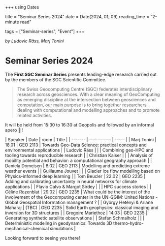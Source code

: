 +++
using Dates

title = "Seminar Series 2024"
date = Date(2024, 01, 09)
reading_time = "2-minute read"

tags = ["Seminar-series", "Event"]
+++

_by Ludovic Räss, Marj Tonini_

# Seminar Series 2024

The **First SGC Seminar Series** presents leading-edge research carried out by the members of the SGC Scientific Committee.

> The Swiss Geocomputing Centre (SGC) federates interdisciplinary research across geosciences. With a clear meaning of GeoComputing as emerging discipline at the intersection between geosciences and computation, our main purpose is to bring together researchers dealing with computational and modelling approaches and to promote related activities.

It will be held from 15:30 to 16:30 at Geopolis and followed by an informal apero :tada: !

| Speaker | Date | room | Title |
| ------- | ----------- | ----- |
| Marj Tonini  | 18.01 | GEO 2113 | Towards Geo-Data Science: practical concepts and environmental applications |
| Ludovic Räss |       |          | Combining geo-HPC and tooling towards reproducible research |
| Christian Kaiser |   |          | Analysis of mobility potential and behavior: a computational geography approach |
| Daniela Domeisen | 8.02 | GEO 2113 | Modelling and predicting extreme weather events |
| Guillaume Jouvet |      |          | Glacier ice flow modelling based on Physics-informed deep learning |
| Tom Beucler      | 22.02 | GEO 2235 | Adding and calibrating uncertainty in neural networks for climate applications |
| Flavio Calvo & Margot Sirdey |    |  | HPC success stories |
| Céline Rozenblat | 29.02 | GEO 2235 | What could be the interest of the involvement of the Geocomputing center in the UN-GGIM: United Nations - Global Geospatial Information management ? |
| György Hetényi & Ariane Maharaj | (TBC) | GEO 2235 | Solid Earth geophysics: classical imaging and inversion for 3D structures |
| Gregoire Mariethoz | 14.03 | GEO 2235 | Generating synthetic satellite observations |
| Stefan Schmalholz  |       |          | Deterministic modeling in geodynamics: Towards 3D thermo-hydro-mechanical-chemical simulations |

Looking forward to seeing you there!
